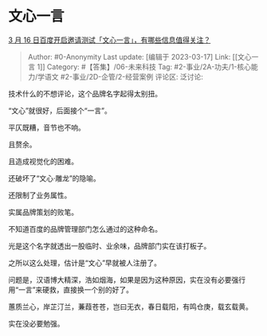 # 文心一言
[3 月 16 日百度开启邀请测试「文心一言」，有哪些信息值得关注？](https://www.zhihu.com/question/589937459/answer/2939573675)

> Author: #0-Anonymity
> Last update: [编辑于 2023-03-17]
> Link: [[文心一言 1]]
> Category: #【答集】/06-未来科技
> Tag: #2-事业/2A-功夫/1-核心能力/学语文 #2-事业/2D-企管/2-经营案例
> 评论区:
> 泛讨论:

技术什么的不想评论，这个品牌名字起得太别扭。

“文心”就很好，后面接个“一言”。

平仄既糟，音节也不响。

且赘余。

且造成视觉化的困难。

还破坏了“文心·雕龙”的隐喻。

还限制了业务属性。

实属品牌策划的败笔。

不知道百度的品牌管理部门怎么通过的这种命名。

光是这个名字就透出一股临时、业余味，品牌部门实在该打板子。

之所以这么处理，估计是“文心”早就被人注册了。

问题是，汉语博大精深，浩如烟海，如果是因为这种原因，实在没有必要强行用“一言”来硬救，直接换一个别的好了。

蕙质兰心，岸芷汀兰，蒹葭苍苍，岂曰无衣，春日载阳，有鸣仓庚，载玄载黄。

实在没必要勉强。
